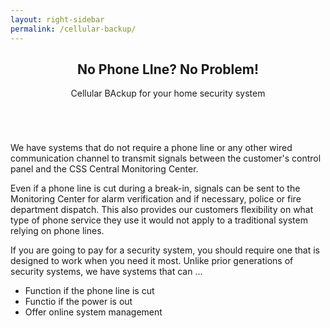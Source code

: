 ```yaml
---
layout: right-sidebar
permalink: /cellular-backup/
---
```



<article>
  <header class="major">
    <h2>No Phone LIne?  No Problem!</h2>
    <p>Cellular BAckup for your home security system</p>
  </header>

  <span class="image featured"><img src="{{ site.baseurl }}/images/emotionheader_8.jpg" alt="" /></span>

  <p>We have systems that do not require a phone line or any other wired communication channel to transmit signals between the customer's control panel and the CSS Central Monitoring Center.
  </p>


  <p>Even if a phone line is cut during a break-in, signals can be sent to the Monitoring Center for alarm verification and if necessary, police or fire department dispatch. This also provides our customers flexibility on what type of phone service they use it would not apply to a traditional system relying on phone lines.</p>

  <p>If you are going to pay for a security system, you should require one that is designed to work when you need it most. Unlike prior generations of security systems, we have systems that can ...</p>
  <ul>
  <li>Function if the phone line is cut</li>
  <li>Functio if the power is out</li>
  <li>Offer online system management</li>
  </ul>
</article>
